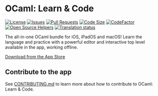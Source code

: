 # OCaml: Learn & Code

[![License](https://img.shields.io/github/license/GroupeMINASTE/OCaml)](LICENSE)
[![Issues](https://img.shields.io/github/issues/GroupeMINASTE/OCaml)]()
[![Pull Requests](https://img.shields.io/github/issues-pr/GroupeMINASTE/OCaml)]()
[![Code Size](https://img.shields.io/github/languages/code-size/GroupeMINASTE/OCaml)]()
[![CodeFactor](https://www.codefactor.io/repository/github/groupeminaste/ocaml/badge)](https://www.codefactor.io/repository/github/groupeminaste/ocaml)
[![Open Source Helpers](https://www.codetriage.com/groupeminaste/ocaml/badges/users.svg)](https://www.codetriage.com/groupeminaste/ocaml)
[![Translation status](http://weblate.groupe-minaste.org/widgets/ocaml/-/svg-badge.svg)](http://weblate.groupe-minaste.org/engage/ocaml/?utm_source=widget)

The all-in-one OCaml bundle for iOS, iPadOS and macOS! Learn the language and practice with a powerful editor and interactive top level available in the app, working offline.

[Download from the App Store](https://apps.apple.com/app/ocaml-learn-code/id1547506826)

## Contribute to the app

See [CONTRIBUTING.md](CONTRIBUTING.md) to learn more about how to contribute to OCaml: Learn & Code.
